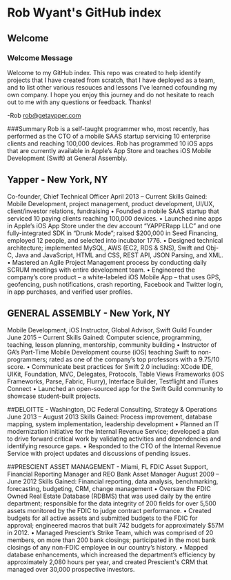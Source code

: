 # Rob Wyant's GitHub index
## Welcome
### Welcome Message
Welcome to my GitHub index. This repo was created to help identify projects that I have created from scratch, that I have deployed as a team, and to list other various resouces and lessons I've learned cofounding my own company. I hope you enjoy this journey and do not hesitate to reach out to me with any questions or feedback. Thanks!

-Rob 
[rob@getaypper.com](mailto:rob@getyapper.com)

###Summary
Rob is a self-taught programmer who, most recently, has performed as the CTO of a mobile SAAS startup servicing 10 enterprise clients and reaching 100,000 devices. Rob has programmed 10 iOS apps that are currently available in Apple’s App Store and teaches iOS Mobile Development (Swift) at General Assembly.

## Yapper - New York, NY
Co-founder, Chief Technical Officer	April 2013 – Current
Skills Gained: Mobile Development, project management, product development, UI/UX, client/investor relations, fundraising
•	Founded a mobile SAAS startup that serviced 10 paying clients reaching 100,000 devices.
•	Launched nine apps in Apple’s iOS App Store under the dev account “YAPPERapp LLC” and one fully-integrated SDK in “Drunk Mode”; raised $200,000 in Seed Financing, employed 12 people, and selected into incubator 1776. 
•	Designed technical architecture; implemented MySQL, AWS (EC2, RDS & SNS), Swift and Obj-C, Java and JavaScript, HTML and CSS, REST API, JSON Parsing, and XML. 
•	Mastered an Agile Project Management process by conducting daily SCRUM meetings with entire development team. 
•	Engineered the company’s core product – a white-labeled iOS Mobile App – that uses GPS, geofencing, push notifications, crash reporting, Facebook and Twitter login, in app purchases, and verified user profiles. 

## GENERAL ASSEMBLY	- New York, NY
Mobile Development, iOS Instructor, Global Advisor, Swift Guild Founder	June 2015 – Current
Skills Gained: Computer science, programming, teaching, lesson planning, mentorship, community building 
•	Instructor of GA’s Part-Time Mobile Development course (iOS) teaching Swift to non-programmers; rated as one of the company’s top professors with a 9.75/10 score. 
•	Communicate best practices for Swift 2.0 including: XCode IDE, UIKit, Foundation, MVC, Delegates, Protocols, Table Views Frameworks (iOS Frameworks, Parse, Fabric, Flurry), Interface Builder, Testflight and iTunes Connect
•	Launched an open-sourced app for the Swift Guild community to showcase student-built projects.

##DELOITTE - Washington, DC
Federal Consulting, Strategy & Operations	June 2013 – August 2013
Skills Gained: Process improvement, database mapping, system implementation, leadership development
•	Planned an IT modernization initiative for the Internal Revenue Service; developed a plan to drive forward critical work by validating activities and dependencies and identifying resource gaps.
•	Responded to the CTO of the Internal Revenue Service with project updates and discussions of pending issues. 

##PRESCIENT ASSET MANAGEMENT - Miami, FL
FDIC Asset Support, Financial Reporting Manager and REO Bank Asset Manager	August 2009 – June 2012
Skills Gained: Financial reporting, data analysis, benchmarking, forecasting, budgeting, CRM, change management 
•	Oversaw the FDIC Owned Real Estate Database (RDBMS) that was used daily by the entire department; responsible for the data integrity of 200 fields for over 5,500 assets monitored by the FDIC to judge contract performance.
•	Created budgets for all active assets and submitted budgets to the FDIC for approval; engineered macros that built 742 budgets for approximately $57M in 2012. 
•	Managed Prescient’s Strike Team, which was comprised of 20 members, on more than 200 bank closings; participated in the most bank closings of any non-FDIC employee in our country’s history. 
•	Mapped database enhancements, which increased the department’s efficiency by approximately 2,080 hours per year, and created Prescient's CRM that managed over 30,000 prospective investors.
